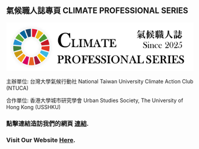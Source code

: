 
## 氣候職人誌專頁 CLIMATE PROFESSIONAL SERIES

![cps_logo_image](img/cps_name_logo.png)

主辦單位: 台灣大學氣候行動社 National Taiwan University Climate Action Club (NTUCA)

合作單位: 香港大學城市研究學會 Urban Studies Society, The University of Hong Kong (USSHKU)

### 點擊連結造訪我們的網頁 [連結](https://vvvictorzhou.github.io/CPS/script/gate_index.html).
### Visit Our Website [Here](https://vvvictorzhou.github.io/CPS/script/gate_index.html).
